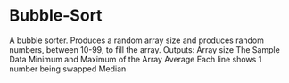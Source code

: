 # Bubble-Sort
A bubble sorter. 
Produces a random array size and produces random numbers, between 10-99, to fill the array.
Outputs: Array size
         The Sample Data
         Minimum and Maximum of the Array
         Average
         Each line shows 1 number being swapped
         Median
